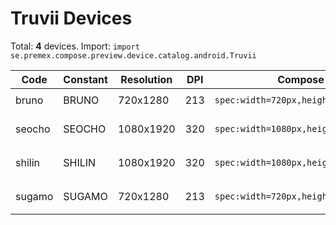 # Truvii Devices

Total: **4** devices. Import: `import se.premex.compose.preview.device.catalog.android.Truvii`

| Code | Constant | Resolution | DPI | Compose Spec | Preview Usage |
|------|----------|------------|-----|-------------|---------------|
| bruno | BRUNO | 720x1280 | 213 | `spec:width=720px,height=1280px,dpi=213` | `@Preview(device = Truvii.BRUNO)` |
| seocho | SEOCHO | 1080x1920 | 320 | `spec:width=1080px,height=1920px,dpi=320` | `@Preview(device = Truvii.SEOCHO)` |
| shilin | SHILIN | 1080x1920 | 320 | `spec:width=1080px,height=1920px,dpi=320` | `@Preview(device = Truvii.SHILIN)` |
| sugamo | SUGAMO | 720x1280 | 213 | `spec:width=720px,height=1280px,dpi=213` | `@Preview(device = Truvii.SUGAMO)` |

<!-- Generated automatically. Do not edit manually. -->
